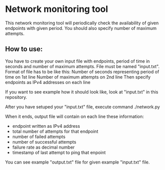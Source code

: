 # Network monitoring tool
This network monitoring tool will periodically check the availability of given endpoints with given period. You should also specify number of maximum attempts.

## How to use:
You have to create your own input file with endpoints, period of time in seconds and number of maximum attempts.
File must be named "input.txt".
Format of file has to be like this:
Number of seconds representing period of time on 1st line
Number of maximum attempts on 2nd line
Then specify endpoints as IPv4 addresses on each line 

If you want to see example how it should look like, look at "input.txt" in this repository.

After you have setuped your "input.txt" file, execute command ./network.py

When it ends, output file will contain on each line these information: 
* endpoint written as IPv4 address
* total number of attempts for that endpoint
* number of failed attempts
* number of successful attempts
* failure rate as decimal number
* timestamp of last attempt to ping that enpoint

You can see example "output.txt" file for given example "input.txt" file.
